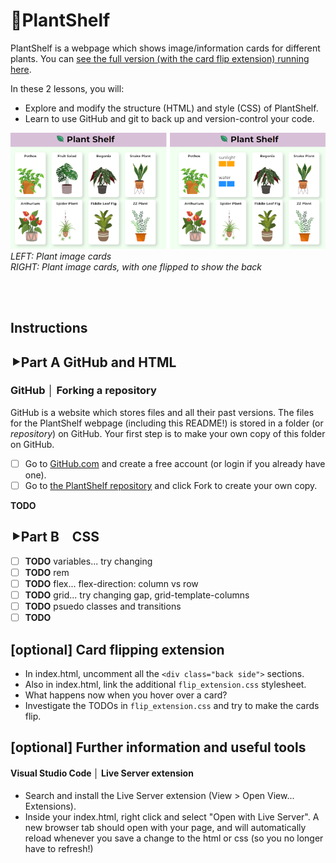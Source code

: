 # 🌿PlantShelf  
PlantShelf is a webpage which shows image/information cards for different plants. You can [see the full version (with the card flip extension) running here](https://s-mangan.github.io/plantshelf/).  

In these 2 lessons, you will:  
* Explore and modify the structure (HTML) and style (CSS) of PlantShelf.  
* Learn to use GitHub and git to back up and version-control your code.  

![Plant image cards on the PlantShelf webpage](/documentation/plantshelf.png "Plant image cards (left), and the image cards again with one flipped to show the back (right)")
*LEFT: Plant image cards*  
*RIGHT: Plant image cards, with one flipped to show the back*

<br/><br/>

## Instructions
## **⯈Part A** GitHub and HTML
### GitHub │ Forking a repository
GitHub is a website which stores files and all their past versions. The files for the PlantShelf webpage (including this README!) is stored in a folder (or *repository*) on GitHub. Your first step is to make your own copy of this folder on GitHub.

- [ ] Go to [GitHub.com](https://github.com/signup) and create a free account (or login if you already have one).  
- [ ] Go to [the PlantShelf repository](https://github.com/S-Mangan/plantshelf) and click Fork to create your own copy.

**TODO**

## **⯈Part B** CSS
- [ ] **TODO** variables... try changing  
- [ ] **TODO** rem  
- [ ] **TODO** flex... flex-direction: column vs row    
- [ ] **TODO** grid... try changing gap,  grid-template-columns  
- [ ] **TODO** psuedo classes and transitions  
- [ ] **TODO** 

## [optional] Card flipping extension
* In  index.html, uncomment all the `<div class="back side">` sections.  
* Also in index.html, link the additional `flip_extension.css` stylesheet.  
* What happens now when you hover over a card?  
* Investigate the TODOs in `flip_extension.css` and try to make the cards flip.  

## [optional] Further information and useful tools
#### Visual Studio Code │ Live Server extension
* Search and install the Live Server extension (View > Open View... Extensions).  
* Inside your index.html, right click and select "Open with Live Server". A new browser tab should open with your page, and will automatically reload whenever you save a change to the html or css (so you no longer have to refresh!)  
